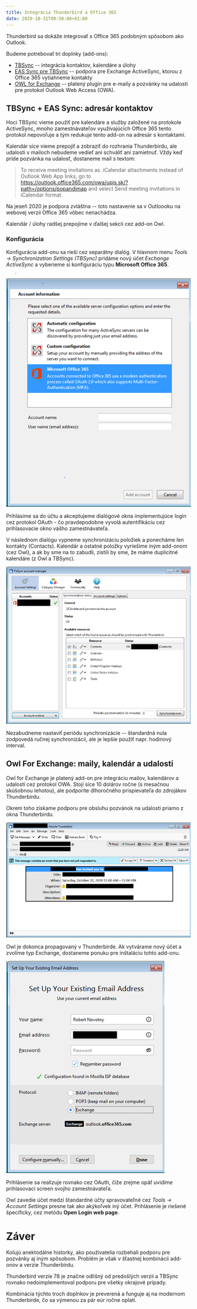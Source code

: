 ```yaml
---
title: Integrácia Thunderbird a Office 365
date: 2020-10-31T00:50:08+01:00
---
```


Thunderbird sa dokáže integrovať s Office 365 podobným spôsobom ako Outlook. 

Budeme potrebovať tri doplnky (add-ons):

- [TBSync](https://addons.thunderbird.net/en-US/thunderbird/addon/tbsync/) --  integrácia kontaktov, kalendáre a úlohy
- [EAS Sync pre TBSync](https://github.com/jobisoft/EAS-4-TbSync/wiki/Compatibility-list-(EAS)) -- podpora pre Exchange ActiveSync, ktorou z Office 365 vytiahneme kontakty
- [OWL for Exchange](https://addons.thunderbird.net/en-US/thunderbird/addon/owl-for-exchange/) -- platený plugin pre e-maily a pozvánky na udalosti pre protokol Outlook Web Access (OWA).

TBSync + EAS Sync: adresár kontaktov
------------------------------------

Hoci TBSync vieme použiť pre kalendáre a služby založené na protokole ActiveSync, mnoho zamestnávateľov využívajúcich Office 365 tento protokol nepovoľuje a tým redukuje tento add-on na adresár s kontaktami.

Kalendár síce vieme prepojiť a zobraziť do rozhrania Thunderbirdu, ale udalosti v mailoch nebudeme vedieť ani schváliť ani zamietnuť. Vždy keď príde pozvánka na udalosť, dostaneme mail s textom:

> To receive meeting invitations as .iCalendar attachments instead of Outlook Web App links, go to https://outlook.office365.com/owa/upjs.sk/?path=/options/popandimap and select Send meeting invitations in iCalendar format.

Na jeseň 2020 je podpora zvláštna -- toto nastavenie sa v Outloooku na webovej verzii Office 365 vôbec nenachádza.

Kalendár / úlohy radšej prepojíme v ďalšej sekcii cez add-on Owl.

### Konfigurácia

Konfigurácia add-onu sa rieši cez separátny dialóg. V hlavnom menu *Tools -> Synchronization Settings (TBSync)* pridáme nový účet *Exchange ActiveSync* a vyberieme si konfiguráciu typu **Microsoft Office 365**.

![TBSync a účet Office365](tbsync-office365.png)

Prihlásime sa do účtu a akceptujeme dialógové okna implementujúce login cez protokol OAuth - čo pravdepodobne vyvolá autentifikáciu cez prihlasovacie okno vášho zamestnávateľa.

V následnom dialógu vypneme synchronizáciu položiek a ponecháme len kontakty (Contacts). Kalendár a ostatné položky vyriešime iným add-onom (cez Owl), a ak by sme na to zabudli, zistili by sme, že máme duplicitné kalendáre (z Owl a TBSync).

![TBSync a účet Office365](tbsync-config.png)

Nezabudneme nastaviť periódu synchronizácie -- štandardná nula zodpovedá ručnej synchronizácii, ale je lepšie použiť napr. hodinový interval.

Owl For Exchange: maily, kalendár a udalosti
---------------------------------------------
Owl for Exchange je platený add-on pre integráciu mailov, kalendárov a udalostí cez protokol OWA. Stojí síce 10 dolárov ročne (s mesačnou skúšobnou lehotou), ale podporíte dlhoročného prispievateľa do zdrojákov Thunderbirdu.

Okrem toho získame podporu pre obsluhu pozvánok na udalosti priamo z okna Thunderbirdu.

![UI s pozvánkami cez Owl](thunderbird-owl.png)

Owl je dokonca propagovaný v Thunderbirde. Ak vytvárame nový účet a zvolíme typ Exchange, dostaneme ponuku pre inštaláciu tohto add-onu.

![Zakladanie nového účtu cez Owl](owl-new-account.png)

Prihlásenie sa realizuje rovnako cez OAuth, čiže zrejme opäť uvidíme prihlasovací screen svojho zamestnávateľa.

Owl zavedie účet medzi štandardné účty spravovateľné cez *Tools -> Account Settings* presne tak ako akýkoľvek iný účet. Prihlásenie je riešené špecificky, cez metódu **Open Login web page**.

Záver
=====

Kolujú anektodálne historky, ako používatelia rozbehali podporu pre pozvánky aj iným spôsobom. Problém je však v šťastnej kombinácii add-onov a verzie Thunderbirdu.

Thunderbird verzie 78 je značne odlišný od predošlých verzií a TBSync rovnako nedoimplementoval podporu pre všetky okrajové prípady.

Kombinácia týchto troch doplnkov je preverená a funguje aj na modernom Thunderbirde, čo sa výmenou za pár eúr ročne oplatí.
